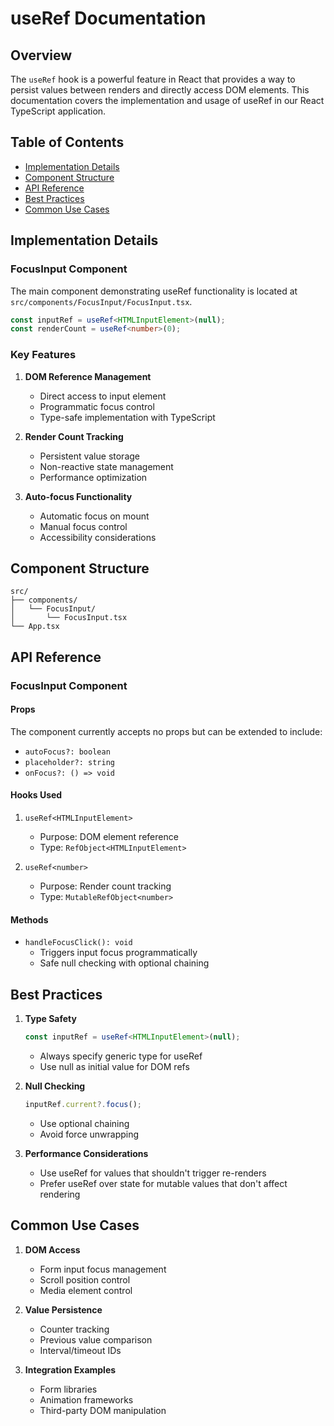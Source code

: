 # useRef Documentation

## Overview
The `useRef` hook is a powerful feature in React that provides a way to persist values between renders and directly access DOM elements. This documentation covers the implementation and usage of useRef in our React TypeScript application.

## Table of Contents
- [Implementation Details](#implementation-details)
- [Component Structure](#component-structure)
- [API Reference](#api-reference)
- [Best Practices](#best-practices)
- [Common Use Cases](#common-use-cases)

## Implementation Details

### FocusInput Component
The main component demonstrating useRef functionality is located at `src/components/FocusInput/FocusInput.tsx`.

```typescript
const inputRef = useRef<HTMLInputElement>(null);
const renderCount = useRef<number>(0);
```

### Key Features
1. **DOM Reference Management**
   - Direct access to input element
   - Programmatic focus control
   - Type-safe implementation with TypeScript

2. **Render Count Tracking**
   - Persistent value storage
   - Non-reactive state management
   - Performance optimization

3. **Auto-focus Functionality**
   - Automatic focus on mount
   - Manual focus control
   - Accessibility considerations

## Component Structure

```
src/
├── components/
│   └── FocusInput/
│       └── FocusInput.tsx
└── App.tsx
```

## API Reference

### FocusInput Component

#### Props
The component currently accepts no props but can be extended to include:
- `autoFocus?: boolean`
- `placeholder?: string`
- `onFocus?: () => void`

#### Hooks Used
1. `useRef<HTMLInputElement>`
   - Purpose: DOM element reference
   - Type: `RefObject<HTMLInputElement>`

2. `useRef<number>`
   - Purpose: Render count tracking
   - Type: `MutableRefObject<number>`

#### Methods
- `handleFocusClick(): void`
  - Triggers input focus programmatically
  - Safe null checking with optional chaining

## Best Practices

1. **Type Safety**
   ```typescript
   const inputRef = useRef<HTMLInputElement>(null);
   ```
   - Always specify generic type for useRef
   - Use null as initial value for DOM refs

2. **Null Checking**
   ```typescript
   inputRef.current?.focus();
   ```
   - Use optional chaining
   - Avoid force unwrapping

3. **Performance Considerations**
   - Use useRef for values that shouldn't trigger re-renders
   - Prefer useRef over state for mutable values that don't affect rendering

## Common Use Cases

1. **DOM Access**
   - Form input focus management
   - Scroll position control
   - Media element control

2. **Value Persistence**
   - Counter tracking
   - Previous value comparison
   - Interval/timeout IDs

3. **Integration Examples**
   - Form libraries
   - Animation frameworks
   - Third-party DOM manipulation
